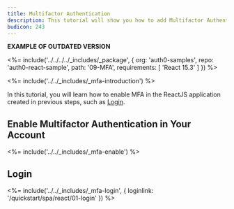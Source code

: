 ```yaml
---
title: Multifactor Authentication
description: This tutorial will show you how to add Multifactor Authentication to your ReactJS with auth0.
budicon: 243
---
```


**EXAMPLE OF OUTDATED VERSION**

<%= include('../../../../_includes/_package', {
  org: 'auth0-samples',
  repo: 'auth0-react-sample',
  path: '09-MFA',
  requirements: [
    'React 15.3'
  ]
}) %>

<%= include('../../_includes/_mfa-introduction') %>


In this tutorial, you will learn how to enable MFA in the ReactJS application created in previous steps, such as [Login](/quickstart/spa/react/01-login).

## Enable Multifactor Authentication in Your Account

<%= include('../../_includes/_mfa-enable') %>

## Login

<%= include('../../_includes/_mfa-login', { loginlink: '/quickstart/spa/react/01-login' }) %>

